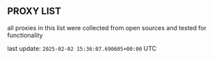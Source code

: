 ## PROXY LIST

all proxies in this list were collected from open sources and tested for functionality

last update: `2025-02-02 15:36:07.690605+00:00` UTC